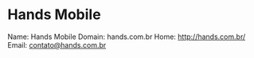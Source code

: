 
# Hands Mobile

Name: Hands Mobile
Domain: hands.com.br
Home: http://hands.com.br/
Email: contato@hands.com.br
